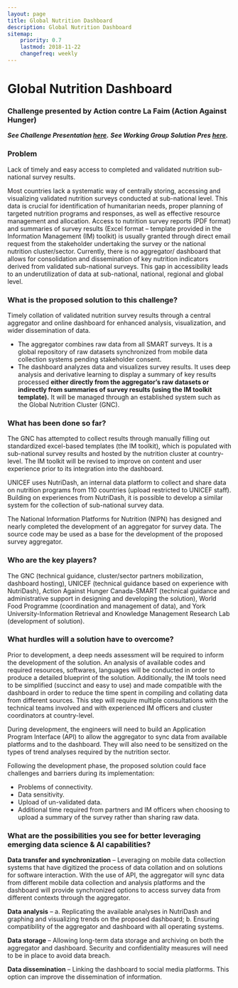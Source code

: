 ```yaml
---
layout: page
title: Global Nutrition Dashboard
description: Global Nutrition Dashboard
sitemap:
    priority: 0.7
    lastmod: 2018-11-22
    changefreq: weekly
---
```

# Global Nutrition Dashboard

### Challenge presented by Action contre La Faim (Action Against Hunger)  

***See Challenge Presentation [here](https://www.slideshare.net/dighr/challenge-2-global-nutrition-dashboard).***
***See Working Group Solution Pres [here](https://www.slideshare.net/dighr/approach-to-challenge-2-global-nutrition-dashboard).***

### Problem

Lack of timely and easy access to completed and validated nutrition sub-national survey results. 

Most countries lack a systematic way of centrally storing, accessing and visualizing validated nutrition surveys conducted at sub-national level. This data is crucial for identification of humanitarian needs, proper planning of targeted nutrition programs and responses, as well as effective resource management and allocation. Access to nutrition survey reports (PDF format) and summaries of survey results (Excel format – template provided in the Information Management (IM) toolkit) is usually granted through direct email request from the stakeholder undertaking the survey or the national nutrition cluster/sector. Currently, there is no aggregator/ dashboard that allows for consolidation and dissemination of key nutrition indicators derived from validated sub-national surveys. This gap in accessibility leads to an underutilization of data at sub-national, national, regional and global level. 

### What is the proposed solution to this challenge?

Timely collation of validated nutrition survey results through a central aggregator and online dashboard for enhanced analysis, visualization, and wider dissemination of data. 
- The aggregator combines raw data from all SMART surveys. It is a global repository of raw datasets synchronized from mobile data collection systems pending stakeholder consent. 
- The dashboard analyzes data and visualizes survey results. It uses deep analysis and derivative learning to display a summary of key results processed **either directly from the aggregator’s raw datasets or indirectly from summaries of survey results (using the IM toolkit template).** It will be managed through an established system such as the Global Nutrition Cluster (GNC).

### What has been done so far?

The GNC has attempted to collect results through manually filling out standardized excel-based templates (the IM toolkit), which is populated with sub-national survey results and hosted by the nutrition cluster at country-level. The IM toolkit will be revised to improve on content and user experience prior to its integration into the dashboard.

UNICEF uses NutriDash, an internal data platform to collect and share data on nutrition programs from 110 countries (upload restricted to UNICEF staff). Building on experiences from NutriDash, it is possible to develop a similar system for the collection of sub-national survey data.

The National Information Platforms for Nutrition (NIPN) has designed and nearly completed the development of an aggregator for survey data. The source code may be used as a base for the development of the proposed survey aggregator. 

### Who are the key players?

The GNC (technical guidance, cluster/sector partners mobilization, dashboard hosting), UNICEF (technical guidance based on experience with NutriDash), Action Against Hunger Canada-SMART (technical guidance and administrative support in designing and developing the solution), World Food Programme (coordination and management of data), and York University-Information Retrieval and Knowledge Management Research Lab (development of solution).

### What hurdles will a solution have to overcome?

Prior to development, a deep needs assessment will be required to inform the development of the solution. An analysis of available codes and required resources, softwares, languages will be conducted in order to produce a detailed blueprint of the solution. Additionally, the IM tools need to be simplified (succinct and easy to use) and made compatible with the dashboard in order to reduce the time spent in compiling and collating data from different sources. This step will require multiple consultations with the technical teams involved and with experienced IM officers and cluster coordinators at country-level. 

During development, the engineers will need to build an Application Program Interface (API) to allow the aggregator to sync data from available platforms and to the dashboard. They will also need to be sensitized on the types of trend analyses required by the nutrition sector. 

Following the development phase, the proposed solution could face challenges and barriers during its implementation: 
- Problems of connectivity.
- Data sensitivity.
- Upload of un-validated data.
- Additional time required from partners and IM officers when choosing to upload a summary of the survey rather than sharing raw data.

### What are the possibilities you see for better leveraging emerging data science & AI capabilities?

**Data transfer and synchronization** – Leveraging on mobile data collection systems that have digitized the process of data collation and on solutions for software interaction. With the use of API, the aggregator will sync data from different mobile data collection and analysis platforms and the dashboard will provide synchronized options to access survey data from different contexts through the aggregator.

**Data analysis** – a. Replicating the available analyses in NutriDash and graphing and visualizing trends on the proposed dashboard; b. Ensuring compatibility of the aggregator and dashboard with all operating systems. 

**Data storage** – Allowing long-term data storage and archiving on both the aggregator and dashboard. Security and confidentiality measures will need to be in place to avoid data breach.

**Data dissemination** – Linking the dashboard to social media platforms. This option can improve the dissemination of information.
